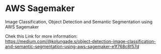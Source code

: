 # AWS Sagemaker
Image Classification, Object Detection and Semantic Segmentation using AWS Sagemaker

Chek this Link for more information: https://medium.com/@kolungade.s/object-detection-image-classification-and-semantic-segmentation-using-aws-sagemaker-e1f768c8f57d

